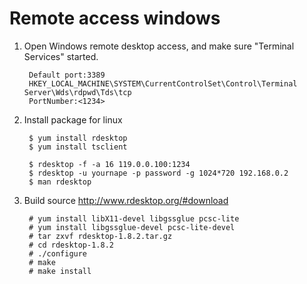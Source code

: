 Remote access windows
======================

1. Open Windows remote desktop access, and make sure "Terminal Services" started.

        Default port:3389
        HKEY_LOCAL_MACHINE\SYSTEM\CurrentControlSet\Control\Terminal Server\Wds\rdpwd\Tds\tcp
        PortNumber:<1234>

2. Install package for linux

        $ yum install rdesktop
        $ yum install tsclient

        $ rdesktop -f -a 16 119.0.0.100:1234
        $ rdesktop -u yournape -p password -g 1024*720 192.168.0.2
        $ man rdesktop

3. Build source http://www.rdesktop.org/#download

        # yum install libX11-devel libgssglue pcsc-lite
        # yum install libgssglue-devel pcsc-lite-devel
        # tar zxvf rdesktop-1.8.2.tar.gz
        # cd rdesktop-1.8.2
        # ./configure
        # make
        # make install
